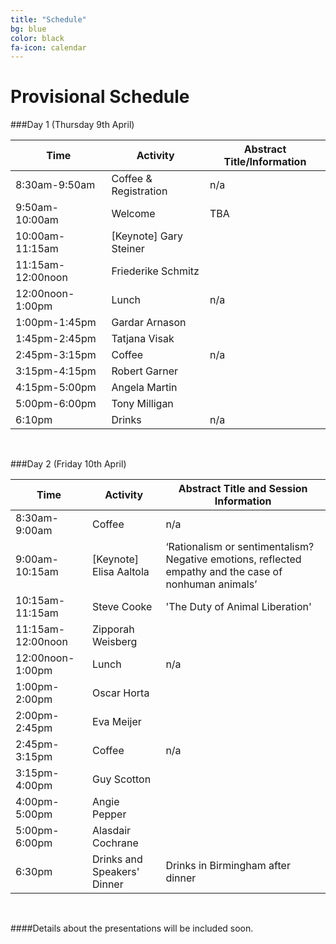 ```yaml
---
title: "Schedule"
bg: blue
color: black
fa-icon: calendar
---
```


# Provisional Schedule

###Day 1 (Thursday 9th April)


Time |  Activity |  Abstract Title/Information
------------- | ------------ | ------------
8:30am-9:50am		|	Coffee & Registration		|	n/a
9:50am-10:00am		|	Welcome		|	TBA
10:00am-11:15am		|	[Keynote] Gary Steiner		|	
11:15am-12:00noon 	|	Friederike Schmitz 		|	
12:00noon-1:00pm 	|	Lunch		|	n/a
1:00pm-1:45pm		|	Gardar Arnason		|	
1:45pm-2:45pm		|	Tatjana Visak		|	
2:45pm-3:15pm		|	Coffee		|	n/a
3:15pm-4:15pm		|	Robert Garner		|	
4:15pm-5:00pm		|	Angela Martin		|	
5:00pm-6:00pm		|	Tony Milligan		|	
6:10pm				|	Drinks		|	n/a



&nbsp;

###Day 2 (Friday 10th April)

Time |  Activity |  Abstract Title and Session Information
------------- | ------------ | ------------
8:30am-9:00am		|		Coffee		|	n/a
9:00am-10:15am		|	[Keynote] Elisa Aaltola		|	‘Rationalism or sentimentalism? Negative emotions, reflected empathy and the case of nonhuman animals’
10:15am-11:15am		|	Steve Cooke		|	'The Duty of Animal Liberation'
11:15am-12:00noon 	|	Zipporah Weisberg		|	
12:00noon-1:00pm  	|	Lunch		|	n/a
1:00pm-2:00pm		|	Oscar Horta		|	
2:00pm-2:45pm		|	Eva Meijer		|	
2:45pm-3:15pm		|	Coffee		|	n/a
3:15pm-4:00pm		|	Guy Scotton		|	
4:00pm-5:00pm		|	Angie Pepper		|	
5:00pm-6:00pm		|	Alasdair Cochrane		|	
6:30pm				|	Drinks and Speakers' Dinner		|	Drinks in Birmingham after dinner


&nbsp;

####Details about the presentations will be included soon.

